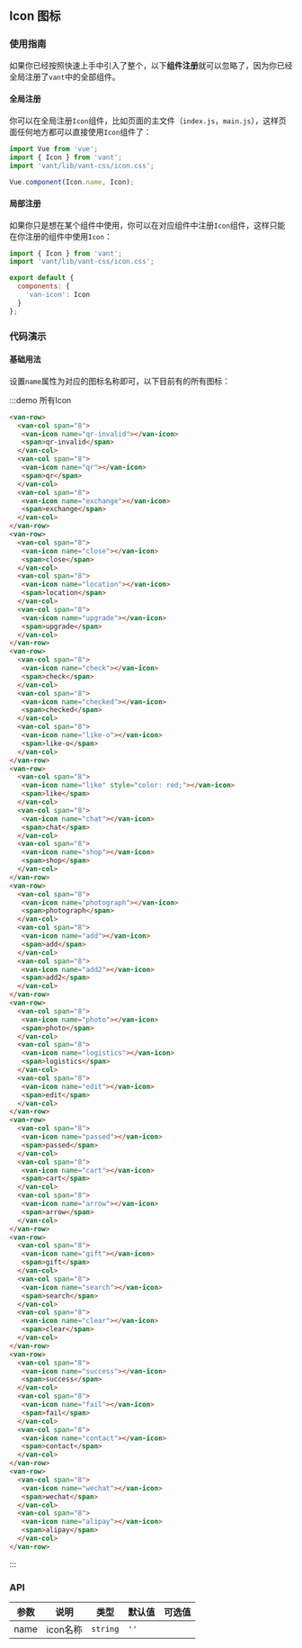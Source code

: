 <style>
@component-namespace demo {
  @b icon {
    .van-col {
      text-align: center;
    }

    .van-icon {
      font-size: 45px;
      display: block;
      margin: 15px 0;
    }
  }
} 
</style>

## Icon 图标

### 使用指南

如果你已经按照快速上手中引入了整个，以下**组件注册**就可以忽略了，因为你已经全局注册了`vant`中的全部组件。

#### 全局注册

你可以在全局注册`Icon`组件，比如页面的主文件（`index.js`，`main.js`），这样页面任何地方都可以直接使用`Icon`组件了：

```js
import Vue from 'vue';
import { Icon } from 'vant';
import 'vant/lib/vant-css/icon.css';

Vue.component(Icon.name, Icon);
```

#### 局部注册

如果你只是想在某个组件中使用，你可以在对应组件中注册`Icon`组件，这样只能在你注册的组件中使用`Icon`：

```js
import { Icon } from 'vant';
import 'vant/lib/vant-css/icon.css';

export default {
  components: {
    'van-icon': Icon
  }
};
```

### 代码演示

#### 基础用法

设置`name`属性为对应的图标名称即可，以下目前有的所有图标：

:::demo 所有Icon
```html
<van-row>
  <van-col span="8">
   <van-icon name="qr-invalid"></van-icon>
   <span>qr-invalid</span>
  </van-col>
  <van-col span="8">
   <van-icon name="qr"></van-icon>
   <span>qr</span>
  </van-col>
  <van-col span="8">
   <van-icon name="exchange"></van-icon>
   <span>exchange</span>
  </van-col>
</van-row>
<van-row>
  <van-col span="8">
   <van-icon name="close"></van-icon>
   <span>close</span>
  </van-col>
  <van-col span="8">
   <van-icon name="location"></van-icon>
   <span>location</span>
  </van-col>
  <van-col span="8">
   <van-icon name="upgrade"></van-icon>
   <span>upgrade</span>
  </van-col>
</van-row>
<van-row>
  <van-col span="8">
   <van-icon name="check"></van-icon>
   <span>check</span>
  </van-col>
  <van-col span="8">
   <van-icon name="checked"></van-icon>
   <span>checked</span>
  </van-col>
  <van-col span="8">
   <van-icon name="like-o"></van-icon>
   <span>like-o</span>
  </van-col>
</van-row>
<van-row>
  <van-col span="8">
   <van-icon name="like" style="color: red;"></van-icon>
   <span>like</span>
  </van-col>
  <van-col span="8">
   <van-icon name="chat"></van-icon>
   <span>chat</span>
  </van-col>
  <van-col span="8">
   <van-icon name="shop"></van-icon>
   <span>shop</span>
  </van-col>
</van-row>
<van-row>
  <van-col span="8">
   <van-icon name="photograph"></van-icon>
   <span>photograph</span>
  </van-col>
  <van-col span="8">
   <van-icon name="add"></van-icon>
   <span>add</span>
  </van-col>
  <van-col span="8">
   <van-icon name="add2"></van-icon>
   <span>add2</span>
  </van-col>
</van-row>
<van-row>
  <van-col span="8">
   <van-icon name="photo"></van-icon>
   <span>photo</span>
  </van-col>
  <van-col span="8">
   <van-icon name="logistics"></van-icon>
   <span>logistics</span>
  </van-col>
  <van-col span="8">
   <van-icon name="edit"></van-icon>
   <span>edit</span>
  </van-col>
</van-row>
<van-row>
  <van-col span="8">
   <van-icon name="passed"></van-icon>
   <span>passed</span>
  </van-col>
  <van-col span="8">
   <van-icon name="cart"></van-icon>
   <span>cart</span>
  </van-col>
  <van-col span="8">
   <van-icon name="arrow"></van-icon>
   <span>arrow</span>
  </van-col>
</van-row>
<van-row>
  <van-col span="8">
   <van-icon name="gift"></van-icon>
   <span>gift</span>
  </van-col>
  <van-col span="8">
   <van-icon name="search"></van-icon>
   <span>search</span>
  </van-col>
  <van-col span="8">
   <van-icon name="clear"></van-icon>
   <span>clear</span>
  </van-col>
</van-row>
<van-row>
  <van-col span="8">
   <van-icon name="success"></van-icon>
   <span>success</span>
  </van-col>
  <van-col span="8">
   <van-icon name="fail"></van-icon>
   <span>fail</span>
  </van-col>
  <van-col span="8">
   <van-icon name="contact"></van-icon>
   <span>contact</span>
  </van-col>
</van-row>
<van-row>
  <van-col span="8">
   <van-icon name="wechat"></van-icon>
   <span>wechat</span>
  </van-col>
  <van-col span="8">
   <van-icon name="alipay"></van-icon>
   <span>alipay</span>
  </van-col>
</van-row>
```
:::

### API

| 参数       | 说明      | 类型       | 默认值       | 可选值       |
|-----------|-----------|-----------|-------------|-------------|
| name | icon名称 | `string`  | `''` |   |
